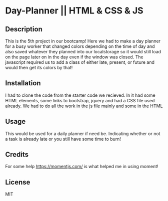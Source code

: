 # Day-Planner || HTML & CSS & JS

## Description

This is the 5th project in our bootcamp! Here we had to make a day planner for a busy worker that changed colors depending on the time of day and also saved whatever they planned into our localstorage so it would still load on the page later on in the day even if the window was closed. The javascript required us to add a class of either late, present, or future and would then get its colors by that!

## Installation

I had to clone the code from the starter code we recieved. In it had some HTML elements, some links to bootstrap, jquery and had a CSS file used already. We had to do all the work in the js file mainly and some in the HTML

## Usage

This would be used for a daily planner if need be. Indicating whether or not a task is already late or you still have some time to burn!

## Credits

For some help https://momentjs.com/ is what helped me in using moment!

## License

MIT
